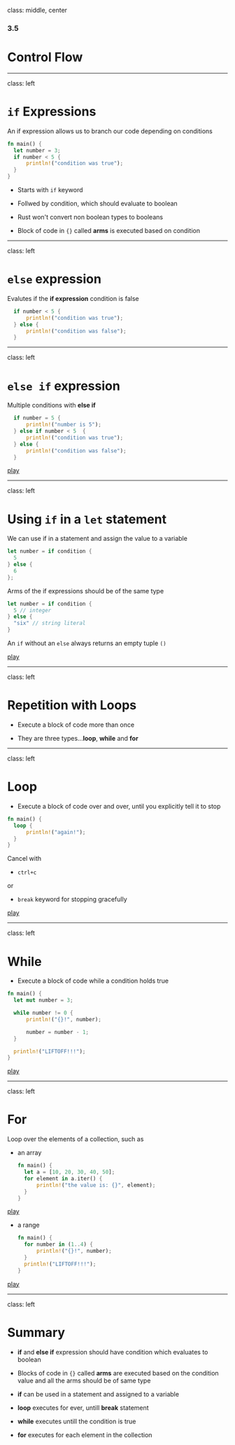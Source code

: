class: middle, center

### 3.5

# Control Flow

---

class: left

# `if` Expressions

An if expression allows us to branch our code depending on conditions

```rust
fn main() {
  let number = 3;
  if number < 5 {
      println!("condition was true");
  }
}
```

- Starts with `if` keyword

- Follwed by condition, which should evaluate to boolean

- Rust won't convert non boolean types to booleans

- Block of code in `{}` called **arms** is executed based on condition

---

class: left

# `else` expression

Evalutes if the **if expression** condition is false

```rust
  if number < 5 {
      println!("condition was true");
  } else {
      println!("condition was false");
  }
```

---

class: left

# `else if` expression

Multiple conditions with **else if**

```rust
  if number = 5 {
      println!("number is 5");
  } else if number < 5  {
      println!("condition was true");
  } else {
      println!("condition was false");
  }
```

[play]()

---

class: left

# Using `if` in a `let` statement

We can use if in a statement and assign the value to a variable

```rust
let number = if condition {
  5
} else {
  6
};
```

Arms of the if expressions should be of the same type

```rust
let number = if condition {
  5 // integer
} else {
  "six" // string literal
}
```

An `if` without an `else` always returns an empty tuple `()`

[play]()

---

class: left

# Repetition with Loops

- Execute a block of code more than once

- They are three types...**loop**, **while** and **for**

---

class: left

# Loop

- Execute a block of code over and over, until you explicitly tell it to stop

```rust
fn main() {
  loop {
      println!("again!");
  }
}
```

Cancel with

- `ctrl+c`

or

- `break` keyword for stopping gracefully

[play]()

---

class: left

# While

- Execute a block of code while a condition holds true

```rust
fn main() {
  let mut number = 3;

  while number != 0 {
      println!("{}!", number);

      number = number - 1;
  }

  println!("LIFTOFF!!!");
}
```

[play]()

---

class: left

# For

Loop over the elements of a collection, such as

- an array

  ```rust
  fn main() {
    let a = [10, 20, 30, 40, 50];
    for element in a.iter() {
        println!("the value is: {}", element);
    }
  }
  ```

[play]()

- a range

  ```rust
  fn main() {
    for number in (1..4) {
        println!("{}!", number);
    }
    println!("LIFTOFF!!!");
  }
  ```

[play]()

---

class: left

# Summary

- **if** and **else if** expression should have condition which evaluates to
  boolean

- Blocks of code in `{}` called **arms** are executed based on the condition
  value and all the arms should be of same type

- **if** can be used in a statement and assigned to a variable

- **loop** executes for ever, untill **break** statement

- **while** executes untill the condition is true

- **for** executes for each element in the collection
